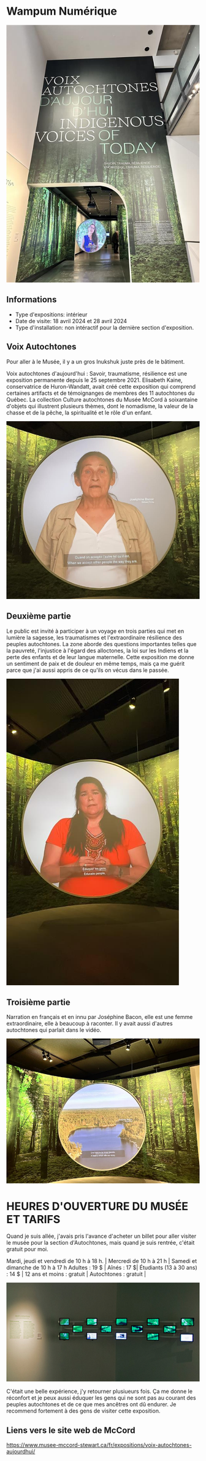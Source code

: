 # Wampum Numérique
![photo](entree-mccord.jpg)


## Informations
* Type d'expositions: intérieur
* Date de visite: 18 avril 2024 et 28 avril 2024
* Type d'installation: non intéractif pour la dernière section d'exposition.

## Voix Autochtones
Pour aller à le Musée, il y a un gros Inukshuk juste près de le bâtiment.

Voix autochtones d'aujourd'hui : Savoir, traumatisme, résilience est une exposition permanente depuis le 25 septembre 2021. 
Elisabeth Kaine, conservatrice de Huron-Wandatt, avait créé cette exposition qui comprend certaines artifacts et de témoignanges de membres des 11 autochtones du Québec. La collection Culture autochtones du Musée McCord à soixantaine d'objets qui illustrent plusieurs thèmes, dont le nomadisme, la valeur de la chasse et de la pêche, la spiritualité et le rôle d'un enfant.

![photo](josephone_bacon.jpg)


## Deuxième partie
Le public est invité à participer à un voyage en trois parties qui met en lumière la sagesse, les traumatismes et l'extraordinaire résilience des peuples autochtones. La zone aborde des questions importantes telles que la pauvreté, l'injustice à l'égard des alloctones, la loi sur les Indiens et la perte des enfants et de leur langue maternelle.
Cette exposition me donne un sentiment de paix et de douleur en même temps, mais ça me guérit parce que j'ai aussi appris de ce qu'ils on vécus dans le passée. 

![photo](donna-mccord.jpg)

## Troisième partie
Narration en français et en innu par Joséphine Bacon, elle est une femme extraordinaire, elle à beaucoup à raconter.
Il y avait aussi d'autres autochtones qui parlait dans le vidéo.


![photo](josephine-mccord01.jpg)

# HEURES D'OUVERTURE DU MUSÉE ET TARIFS
Quand je suis allée, j'avais pris l'avance d'acheter un billet pour aller visiter le musée pour la section d'Autochtones, mais quand je suis rentrée, c'était gratuit pour moi.

Mardi, jeudi et vendredi de 10 h à 18 h. | Mercredi de 10 h à 21 h | Samedi et dimanche de 10 h à 17 h
Adultes : 19 $ | Aînés : 17 $| Étudiants (13 à 30 ans) : 14 $ | 12 ans et moins : gratuit | Autochtones : gratuit |



![photo](mccord-ecrans.png)

C'était une belle expérience, j'y retourner plusiueurs fois. Ça me donne le réconfort et je peux aussi éduquer les gens qui ne sont pas au courant des peuples autochtones et de ce que mes ancêtres ont dû endurer. Je recommend fortement à des gens de visiter cette exposition.

## Liens vers le site web de McCord
<https://www.musee-mccord-stewart.ca/fr/expositions/voix-autochtones-aujourdhui/>
